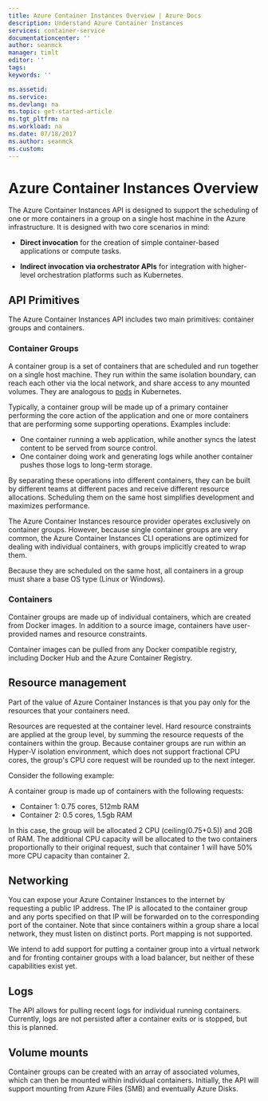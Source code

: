 ```yaml
---
title: Azure Container Instances Overview | Azure Docs
description: Understand Azure Container Instances
services: container-service
documentationcenter: ''
author: seanmck
manager: timlt
editor: ''
tags: 
keywords: ''

ms.assetid: 
ms.service: 
ms.devlang: na
ms.topic: get-started-article
ms.tgt_pltfrm: na
ms.workload: na
ms.date: 07/18/2017
ms.author: seanmck
ms.custom: 
---
```


# Azure Container Instances Overview

The Azure Container Instances API is designed to support the scheduling of one or more containers in a group on a single host machine in the Azure infrastructure. It is designed with two core scenarios in mind:

- **Direct invocation** for the creation of simple container-based applications or compute tasks.

- **Indirect invocation via orchestrator APIs** for integration with higher-level orchestration platforms such as Kubernetes.

## API Primitives 

The Azure Container Instances API includes two main primitives: container groups and containers.

### Container Groups

A container group is a set of containers that are scheduled and run together on a single host machine. They run within the same isolation boundary, can reach each other via the local network, and share access to any mounted volumes. They are analogous to [pods][k8s-pod] in Kubernetes.

Typically, a container group will be made up of a primary container performing the core action of the application and one or more containers that are performing some supporting operations. Examples include:

- One container running a web application, while another syncs the latest content to be served from source control.
- One container doing work and generating logs while another container pushes those logs to long-term storage.

By separating these operations into different containers, they can be built by different teams at different paces and receive different resource allocations. Scheduling them on the same host simplifies development and maximizes performance.

The Azure Container Instances resource provider operates exclusively on container groups. However, because single container groups are very common, the Azure Container Instances CLI operations are optimized for dealing with individual containers, with groups implicitly created to wrap them.

Because they are scheduled on the same host, all containers in a group must share a base OS type (Linux or Windows). 

### Containers

Container groups are made up of individual containers, which are created from Docker images. In addition to a source image, containers have user-provided names and resource constraints.

Container images can be pulled from any Docker compatible registry, including Docker Hub and the Azure Container Registry.

## Resource management

Part of the value of Azure Container Instances is that you pay only for the resources that your containers need. 

Resources are requested at the container level. Hard resource constraints are applied at the group level, by summing the resource requests of the containers within the group. Because container groups are run within an Hyper-V isolation environment, which does not support fractional CPU cores, the group's CPU core request will be rounded up to the next integer.

Consider the following example:

A container group is made up of containers with the following requests:

- Container 1: 0.75 cores, 512mb RAM
- Container 2: 0.5 cores, 1.5gb RAM

In this case, the group will be allocated 2 CPU (ceiling(0.75+0.5)) and 2GB of RAM. The additional CPU capacity will be allocated to the two containers proportionally to their original request, such that container 1 will have 50% more CPU capacity than container 2.

## Networking

You can expose your Azure Container Instances to the internet by requesting a public IP address. The IP is allocated to the container group and any ports specified on that IP will be forwarded on to the corresponding port of the container. Note that since containers within a group share a local network, they must listen on distinct ports. Port mapping is not supported.

We intend to add support for putting a container group into a virtual network and for fronting container groups with a load balancer, but neither of these capabilities exist yet.

## Logs

The API allows for pulling recent logs for individual running containers. Currently, logs are not persisted after a container exits or is stopped, but this is planned.

## Volume mounts

Container groups can be created with an array of associated volumes, which can then be mounted within individual containers. Initially, the API will support mounting from Azure Files (SMB) and eventually Azure Disks.

<!-- Links -->

[k8s-pod]: https://kubernetes.io/docs/concepts/workloads/pods/pod/